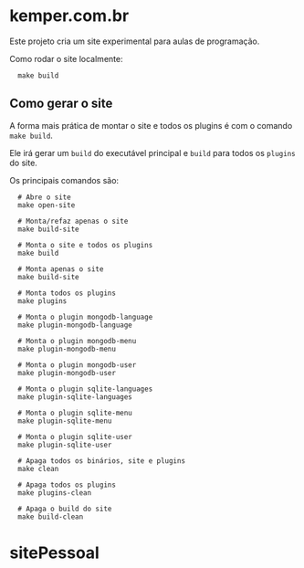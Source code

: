 # kemper.com.br

Este projeto cria um site experimental para aulas de programação.

Como rodar o site localmente:

```shell
  make build
```

## Como gerar o site

A forma mais prática de montar o site e todos os plugins é com o comando `make build`.

Ele irá gerar um `build` do executável principal e `build` para todos os `plugins` do site.

Os principais comandos são:

```shell
  # Abre o site
  make open-site
  
  # Monta/refaz apenas o site
  make build-site
  
  # Monta o site e todos os plugins
  make build
  
  # Monta apenas o site
  make build-site
  
  # Monta todos os plugins
  make plugins
  
  # Monta o plugin mongodb-language 
  make plugin-mongodb-language
  
  # Monta o plugin mongodb-menu
  make plugin-mongodb-menu
  
  # Monta o plugin mongodb-user
  make plugin-mongodb-user
  
  # Monta o plugin sqlite-languages
  make plugin-sqlite-languages
  
  # Monta o plugin sqlite-menu
  make plugin-sqlite-menu
  
  # Monta o plugin sqlite-user
  make plugin-sqlite-user
  
  # Apaga todos os binários, site e plugins
  make clean
  
  # Apaga todos os plugins
  make plugins-clean
  
  # Apaga o build do site
  make build-clean
```
# sitePessoal

